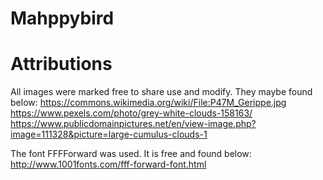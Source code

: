 # Mahppybird


# Attributions
All images were marked free to share use and modify. They maybe found below: 
https://commons.wikimedia.org/wiki/File:P47M_Gerippe.jpg
https://www.pexels.com/photo/grey-white-clouds-158163/
https://www.publicdomainpictures.net/en/view-image.php?image=111328&picture=large-cumulus-clouds-1

The font FFFForward was used. It is free and found below:
http://www.1001fonts.com/fff-forward-font.html
